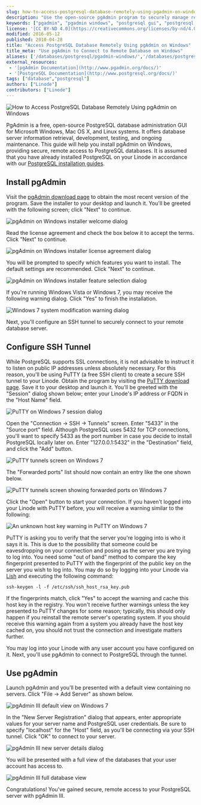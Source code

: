 ```yaml
---
slug: how-to-access-postgresql-database-remotely-using-pgadmin-on-windows
description: "Use the open-source pgAdmin program to securely manage remote PostgreSQL databases from a Windows workstation."
keywords: ["pgadmin", "pgadmin windows", "postgresql gui", "postgresql windows", "manage postgresql databases", "ssh tunnel"]
license: '[CC BY-ND 4.0](https://creativecommons.org/licenses/by-nd/4.0)'
modified: 2016-05-12
published: 2010-04-28
title: "Access PostgreSQL Database Remotely Using pgAdmin on Windows"
title_meta: "Use pgAdmin to Connect to Remote Database on Windows"
aliases: ['/databases/postgresql/pgadmin-windows/','/databases/postgresql/how-to-access-postgresql-database-remotely-using-pgadmin-on-windows/','/databases/postgresql/securely-manage-remote-postgresql-servers-with-pgadmin-on-windows/']
external_resources:
 - '[pgAdmin Documentation](http://www.pgadmin.org/docs/)'
 - '[PostgreSQL Documentation](http://www.postgresql.org/docs/)'
tags: ["database","postgresql"]
authors: ["Linode"]
contributors: ["Linode"]
---
```


![How to Access PostgreSQL Database Remotely Using pgAdmin on Windows](how-to-access-postgresql-database-remotely-using-pgpmyadmin-on-windows-smg.jpg)

PgAdmin is a free, open-source PostgreSQL database administration GUI for Microsoft Windows, Mac OS X, and Linux systems. It offers database server information retrieval, development, testing, and ongoing maintenance. This guide will help you install pgAdmin on Windows, providing secure, remote access to PostgreSQL databases. It is assumed that you have already installed PostgreSQL on your Linode in accordance with our [PostgreSQL installation guides](/docs/databases/postgresql/).

## Install pgAdmin

Visit the [pgAdmin download page](https://www.pgadmin.org/download/pgadmin-4-windows/) to obtain the most recent version of the program. Save the installer to your desktop and launch it. You'll be greeted with the following screen; click "Next" to continue.

![pgAdmin on Windows installer welcome dialog](364-pgadmin-windows-install-1.png)

Read the license agreement and check the box below it to accept the terms. Click "Next" to continue.

![pgAdmin on Windows installer license agreement dialog](365-pgadmin-windows-install-2.png)

You will be prompted to specify which features you want to install. The default settings are recommended. Click "Next" to continue.

![pgAdmin on Windows installer feature selection dialog](366-pgadmin-windows-install-3.png)

If you're running Windows Vista or Windows 7, you may receive the following warning dialog. Click "Yes" to finish the installation.

![Windows 7 system modification warning dialog](367-pgadmin-windows-install-4.png)

Next, you'll configure an SSH tunnel to securely connect to your remote database server.

## Configure SSH Tunnel

While PostgreSQL supports SSL connections, it is not advisable to instruct it to listen on public IP addresses unless absolutely necessary. For this reason, you'll be using PuTTY (a free SSH client) to create a secure SSH tunnel to your Linode. Obtain the program by visiting the [PuTTY download page](http://www.chiark.greenend.org.uk/~sgtatham/putty/download.html). Save it to your desktop and launch it. You'll be greeted with the "Session" dialog shown below; enter your Linode's IP address or FQDN in the "Host Name" field.

![PuTTY on Windows 7 session dialog](368-putty-01-session.png)

Open the "Connection -> SSH -> Tunnels" screen. Enter "5433" in the "Source port" field. Although PostgreSQL uses 5432 for TCP connections, you'll want to specify 5433 as the port number in case you decide to install PostgreSQL locally later on. Enter "127.0.0.1:5432" in the "Destination" field, and click the "Add" button.

![PuTTY tunnels screen on Windows 7](369-putty-03-postgresql-ssh-tunnel.png)

The "Forwarded ports" list should now contain an entry like the one shown below.

![PuTTY tunnels screen showing forwarded ports on Windows 7](370-putty-04-postgresql-ssh-tunnel-open.png)

Click the "Open" button to start your connection. If you haven't logged into your Linode with PuTTY before, you will receive a warning similar to the following:

![An unknown host key warning in PuTTY on Windows 7](371-putty-02-host-key-warning.png)

PuTTY is asking you to verify that the server you're logging into is who it says it is. This is due to the possibility that someone could be eavesdropping on your connection and posing as the server you are trying to log into. You need some "out of band" method to compare the key fingerprint presented to PuTTY with the fingerprint of the public key on the server you wish to log into. You may do so by logging into your Linode via [Lish](/docs/products/compute/compute-instances/guides/lish/) and executing the following command:

    ssh-keygen -l -f /etc/ssh/ssh_host_rsa_key.pub

If the fingerprints match, click "Yes" to accept the warning and cache this host key in the registry. You won't receive further warnings unless the key presented to PuTTY changes for some reason; typically, this should only happen if you reinstall the remote server's operating system. If you should receive this warning again from a system you already have the host key cached on, you should not trust the connection and investigate matters further.

You may log into your Linode with any user account you have configured on it. Next, you'll use pgAdmin to connect to PostgreSQL through the tunnel.

## Use pgAdmin

Launch pgAdmin and you'll be presented with a default view containing no servers. Click "File -> Add Server" as shown below.

![pgAdmin III default view on Windows 7](372-pgadmin-windows-use-1-add-server.png)

In the "New Server Registration" dialog that appears, enter appropriate values for your server name and PostgreSQL user credentials. Be sure to specify "localhost" for the "Host" field, as you'll be connecting via your SSH tunnel. Click "OK" to connect to your server.

![pgAdmin III new server details dialog](373-pgadmin-windows-use-2-new-server-details.png)

You will be presented with a full view of the databases that your user account has access to.

![pgAdmin III full database view](374-pgadmin-windows-use-3-database-view.png)

Congratulations! You've gained secure, remote access to your PostgreSQL server with pgAdmin III.
